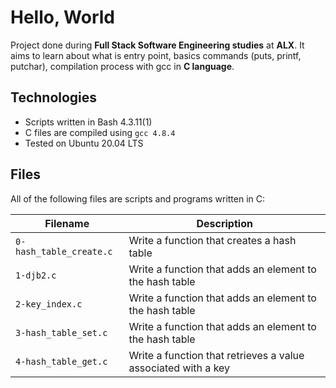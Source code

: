 # Hello, World

Project done during **Full Stack Software Engineering studies** at **ALX**. It aims to learn about what is entry point, basics commands (puts, printf, putchar), compilation process with gcc in **C language**.

## Technologies
* Scripts written in Bash 4.3.11(1)
* C files are compiled using `gcc 4.8.4`
* Tested on Ubuntu 20.04 LTS

## Files
All of the following files are scripts and programs written in C:

| Filename | Description |
| -------- | ----------- |
| `0-hash_table_create.c` | Write a function that creates a hash table |
| `1-djb2.c` | Write a function that adds an element to the hash table |
| `2-key_index.c` | Write a function that adds an element to the hash table |
| `3-hash_table_set.c` | Write  a function that adds an element to the hash table |
| `4-hash_table_get.c` | Write a function that retrieves a value associated with a key |